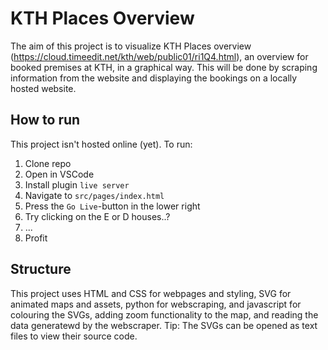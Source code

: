 # KTH Places Overview
The aim of this project is to visualize KTH Places overview (https://cloud.timeedit.net/kth/web/public01/ri1Q4.html), an overview for booked premises at KTH, in a graphical way. This will be done by scraping information from the website and displaying the bookings on a locally hosted website.

## How to run
This project isn't hosted online (yet). To run:
 1. Clone repo
 2. Open in VSCode
 3. Install plugin `live server`
 4. Navigate to `src/pages/index.html`
 4. Press the `Go Live`-button in the lower right
 4. Try clicking on the E or D houses..?
 5. ...
 6. Profit

## Structure
This project uses HTML and CSS for webpages and styling, SVG for animated maps and assets, python for webscraping, and javascript for colouring the SVGs, adding zoom functionality to the map, and reading the data generatewd by the webscraper. Tip: The SVGs can be opened as text files to view their source code. 
